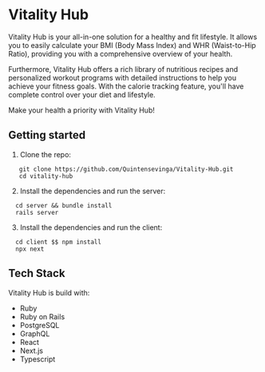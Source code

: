 # Vitality Hub

Vitality Hub is your all-in-one solution for a healthy and fit lifestyle. It allows you to easily calculate your BMI (Body Mass Index) and WHR (Waist-to-Hip Ratio), providing you with a comprehensive overview of your health.

Furthermore, Vitality Hub offers a rich library of nutritious recipes and personalized workout programs with detailed instructions to help you achieve your fitness goals. With the calorie tracking feature, you'll have complete control over your diet and lifestyle.

Make your health a priority with Vitality Hub!

## Getting started
1. Clone the repo:
```
   git clone https://github.com/Quintensevinga/Vitality-Hub.git
   cd vitality-hub
```
2. Install the dependencies and run the server:
```
  cd server && bundle install
  rails server
```
3. Install the dependencies and run the client:
```
  cd client $$ npm install
  npx next
```

## Tech Stack
Vitality Hub is build with:
* Ruby
* Ruby on Rails
* PostgreSQL
* GraphQL
* React
* Next.js
* Typescript
